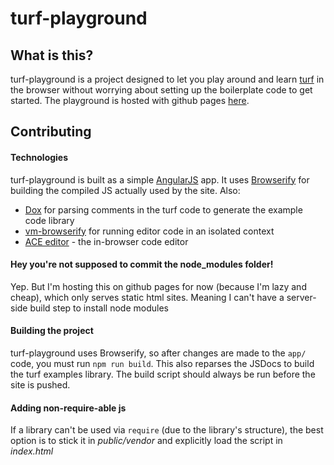 # turf-playground

## What is this?

turf-playground is a project designed to let you play around and learn [turf](http://turfjs.org) in the browser without worrying about setting up the boilerplate code to get started. The playground is hosted with github pages [here](http://tchannel.github.io/turf-playground).

## Contributing

#### Technologies

turf-playground is built as a simple [AngularJS](http://angularjs.org) app. It uses [Browserify](http://browserify.org/) for building the compiled JS actually used by the site. Also:

- [Dox](https://github.com/tj/dox) for parsing comments in the turf code to generate the example code library
- [vm-browserify](https://github.com/tchannel/vm-browserify) for running editor code in an isolated context
- [ACE editor](http://ace.c9.io/) - the in-browser code editor

#### Hey you're not supposed to commit the node_modules folder!

Yep. But I'm hosting this on github pages for now (because I'm lazy and cheap), which only serves static html sites. Meaning I can't have a server-side build step to install node modules

#### Building the project

turf-playground uses Browserify, so after changes are made to the `app/` code, you must run `npm run build`. This also reparses the JSDocs to build the turf examples library. The build script should always be run before the site is pushed.

#### Adding non-require-able js

If a library can't be used via `require` (due to the library's structure), the best option is to stick it in *public/vendor* and explicitly load the script in *index.html*

